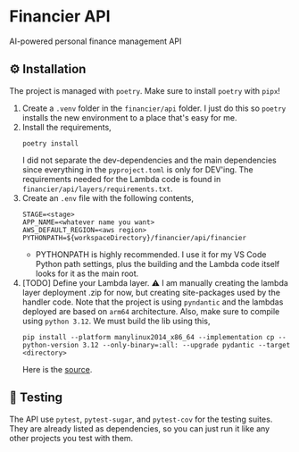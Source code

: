 # Financier API

AI-powered personal finance management API

## ⚙️ Installation

The project is managed with `poetry`.
Make sure to install `poetry` with `pipx`!

1. Create a `.venv` folder in the `financier/api` folder. I just do this so `poetry` installs the new environment to a place that's easy for me.
1. Install the requirements,
   ```
   poetry install
   ```
   I did not separate the dev-dependencies and the main dependencies since everything in the `pyproject.toml` is only for DEV'ing. The requirements needed for the Lambda code is found in `financier/api/layers/requirements.txt`.
1. Create an `.env` file with the following contents,
   ```
   STAGE=<stage>
   APP_NAME=<whatever name you want>
   AWS_DEFAULT_REGION=<aws region>
   PYTHONPATH=${workspaceDirectory}/financier/api/financier
   ```
   - PYTHONPATH is highly recommended. I use it for my VS Code Python path settings, plus the building and the Lambda code itself looks for it as the main root.
1. [TODO] Define your Lambda layer. ⚠️ I am manually creating the lambda layer deployment .zip for now, but creating site-packages used by the handler code. Note that the project is using `pyndantic` and the lambdas deployed are based on `arm64` architecture. Also, make sure to compile using `python 3.12`. We must build the lib using this,
   ```
   pip install --platform manylinux2014_x86_64 --implementation cp --python-version 3.12 --only-binary=:all: --upgrade pydantic --target <directory>
   ```
   Here is the [source](https://docs.pydantic.dev/latest/integrations/aws_lambda/#installing-python-libraries-for-aws-lambda-functions).

## 🧪 Testing

The API use `pytest`, `pytest-sugar`, and `pytest-cov` for the testing suites. They are already listed as dependencies, so you can just run it like any other projects you test with them.

